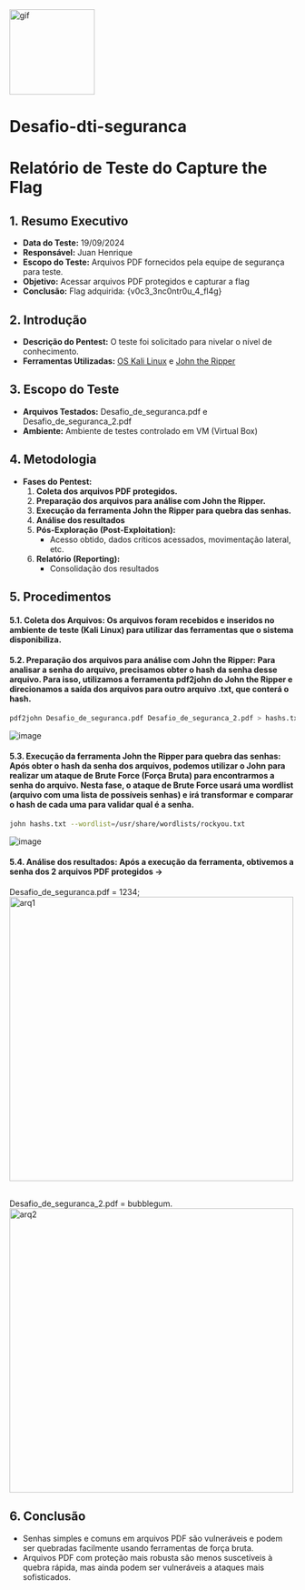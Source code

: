 <img alt="gif" width="150" src="https://steamuserimages-a.akamaihd.net/ugc/960838399170225866/21D9841F8E03ED30D91A7720388E1E8D3A464FC0/?imw=5000&imh=5000&ima=fit&impolicy=Letterbox&imcolor=%23000000&letterbox=false">

# Desafio-dti-seguranca

# Relatório de Teste do Capture the Flag

## 1. Resumo Executivo
- **Data do Teste:** 19/09/2024
- **Responsável:** Juan Henrique
- **Escopo do Teste:** Arquivos PDF fornecidos pela equipe de segurança para teste.
- **Objetivo:** Acessar arquivos PDF protegidos e capturar a flag
- **Conclusão:** Flag adquirida: {v0c3_3nc0ntr0u_4_fl4g}

## 2. Introdução
- **Descrição do Pentest:** O teste foi solicitado para nivelar o nível de conhecimento.
- **Ferramentas Utilizadas:** [OS Kali Linux](https://www.kali.org/) e [John the Ripper](https://www.kali.org/tools/john/)

## 3. Escopo do Teste
- **Arquivos Testados:** Desafio_de_seguranca.pdf e Desafio_de_seguranca_2.pdf
- **Ambiente:** Ambiente de testes controlado em VM (Virtual Box)

## 4. Metodologia
- **Fases do Pentest:** 
  1. **Coleta dos arquivos PDF protegidos.** 
  2. **Preparação dos arquivos para análise com John the Ripper.**
  3. **Execução da ferramenta John the Ripper para quebra das senhas.**
  4. **Análise dos resultados**
  5. **Pós-Exploração (Post-Exploitation):**
     - Acesso obtido, dados críticos acessados, movimentação lateral, etc.
  6. **Relatório (Reporting):**
     - Consolidação dos resultados

## 5. Procedimentos
#### 5.1. Coleta dos Arquivos: Os arquivos foram recebidos e inseridos no ambiente de teste (Kali Linux) para utilizar das ferramentas que o sistema disponibiliza.
#### 5.2. Preparação dos arquivos para análise com John the Ripper: Para analisar a senha do arquivo, precisamos obter o hash da senha desse arquivo. Para isso, utilizamos a ferramenta pdf2john do John the Ripper e direcionamos a saída dos arquivos para outro arquivo     .txt, que conterá o hash.
~~~bash
pdf2john Desafio_de_seguranca.pdf Desafio_de_seguranca_2.pdf > hashs.txt
~~~
![image](https://github.com/user-attachments/assets/96f80f90-a531-454a-b7d2-0b4b0d539f19)
#### 5.3. Execução da ferramenta John the Ripper para quebra das senhas: Após obter o hash da senha dos arquivos, podemos utilizar o John para realizar um ataque de Brute Force (Força Bruta) para encontrarmos a senha do arquivo. Nesta fase, o ataque de Brute Force usará uma wordlist (arquivo com uma lista de possíveis senhas) e irá transformar e comparar o hash de cada uma para validar qual é a senha.
~~~bash
john hashs.txt --wordlist=/usr/share/wordlists/rockyou.txt
~~~
![image](https://github.com/user-attachments/assets/6663b0e0-59c9-4b50-b7e3-fdcdfaecd3d7)
#### 5.4. Análise dos resultados: Após a execução da ferramenta, obtivemos a senha dos 2 arquivos PDF protegidos ->
Desafio_de_seguranca.pdf = 1234;
<br>
<img alt="arq1" width="500" src="https://github.com/user-attachments/assets/81db5c83-ef3a-477c-b7a4-0997bb010bf5">

<br>
Desafio_de_seguranca_2.pdf = bubblegum.
<br>
<img alt="arq2" width="500" src="https://github.com/user-attachments/assets/8f9a95c4-b96d-4334-9d83-e398ea78e500">

## 6. Conclusão
- Senhas simples e comuns em arquivos PDF são vulneráveis e podem ser quebradas facilmente usando ferramentas de força bruta.
- Arquivos PDF com proteção mais robusta são menos suscetíveis à quebra rápida, mas ainda podem ser vulneráveis a ataques mais sofisticados.
